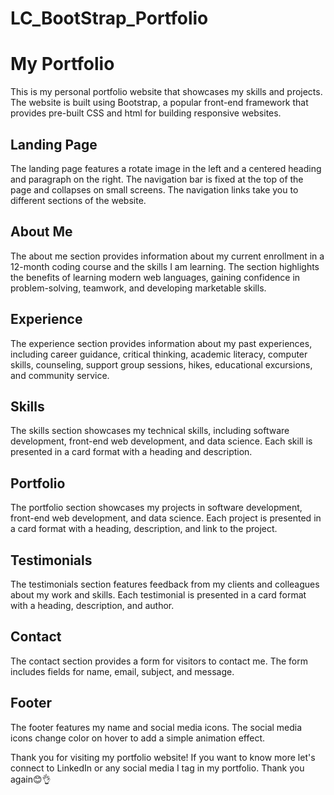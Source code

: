 # LC_BootStrap_Portfolio

# My Portfolio

This is my personal portfolio website that showcases my skills and projects. The website is built using Bootstrap, a popular front-end framework that provides pre-built CSS and html for building responsive websites.

## Landing Page

The landing page features a rotate image in the left and a centered heading and paragraph on the right. The navigation bar is fixed at the top of the page and collapses on small screens. The navigation links take you to different sections of the website.

## About Me

The about me section provides information about my current enrollment in a 12-month coding course and the skills I am learning. The section highlights the benefits of learning modern web languages, gaining confidence in problem-solving, teamwork, and developing marketable skills.

## Experience

The experience section provides information about my past experiences, including career guidance, critical thinking, academic literacy, computer skills, counseling, support group sessions, hikes, educational excursions, and community service.

## Skills

The skills section showcases my technical skills, including software development, front-end web development, and data science. Each skill is presented in a card format with a heading and description.

## Portfolio

The portfolio section showcases my projects in software development, front-end web development, and data science. Each project is presented in a card format with a heading, description, and link to the project.

## Testimonials

The testimonials section features feedback from my clients and colleagues about my work and skills. Each testimonial is presented in a card format with a heading, description, and author.

## Contact

The contact section provides a form for visitors to contact me. The form includes fields for name, email, subject, and message.

## Footer

The footer features my name and social media icons. The social media icons change color on hover to add a simple animation effect.

Thank you for visiting my portfolio website! If you want to know more let's connect to LinkedIn or any social media I tag in my portfolio. Thank you again😊👌